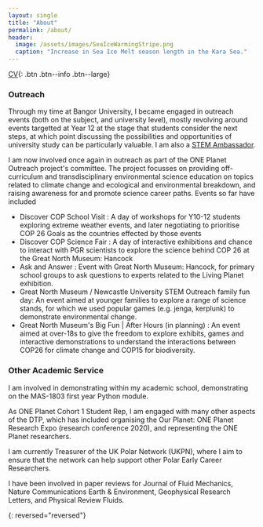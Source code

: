 ```yaml
---
layout: single
title: "About"
permalink: /about/
header:
  image: /assets/images/SeaIceWarmingStripe.png
  caption: "Increase in Sea Ice Melt season length in the Kara Sea."
---
```


[CV][1]{: .btn .btn--info .btn--large}

### Outreach
Through my time at Bangor University, I became engaged in outreach events (both on the subject, and university level), mostly revolving around events targetted at Year 12 at the stage that students consider the next steps, at which point discussing the possibilities and opportunities of university study can be particularly valuable. I am also a [STEM Ambassador](https://www.stem.org.uk/).

I am now involved once again in outreach as part of the ONE Planet Outreach project's committee. The project focusses on providing off-curriculum and transdisciplinary environmental science education on topics related to climate change and ecological and environmental breakdown, and raising awareness for and promote science career paths. Events so far have included
- Discover COP School Visit : A day of workshops for Y10-12 students exploring extreme weather events, and later negotiating to prioritise COP 26 Goals as the countries effected by those events 
- Discover COP Science Fair : A day of interactive exhibitions and chance to interact with PGR scientists to explore the science behind COP 26 at the Great North Museum: Hancock
- Ask and Answer : Event with Great North Museum: Hancock, for primary school groups to ask questions to experts related to the Living Planet exhibition. 
- Great North Museum / Newcastle University STEM Outreach family fun day: An event aimed at younger families to explore a range of science stands, for which we used popular games (e.g. jenga, kerplunk) to demonstrate environmental change. 
- Great North Museum's Big Fun \| After Hours (in planning) : An event aimed at over-18s to give the freedom to explore exhibits, games and interactive demonstrations to understand the interactions between COP26 for climate change and COP15 for biodiversity. 


### Other Academic Service
I am involved in demonstrating within my academic school, demonstrating on the MAS-1803 first year Python module. 

As ONE Planet Cohort 1 Student Rep, I am engaged with many other aspects of the DTP, which has included organising the Our Planet: ONE Planet Research Expo (research conference 2020), and representing the ONE Planet researchers. 

I am currently Treasurer of the UK Polar Network (UKPN), where I aim to ensure that the network can help support other Polar Early Career Researchers.

I have been involved in paper reviews for Journal of Fluid Mechanics, Nature Communications Earth & Environment, Geophysical Research Letters, and Physical Review Fluids. 

{: reversed="reversed"}

[1]: /assets/documents/CV.pdf
